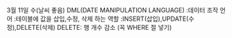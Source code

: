 3월 11일 수(날씨 좋음)
DML(DATE MANIPULATION LANGUAGE)
:데이터 조작 언어
:테이블에 값을 삽입,수정, 삭제 하는 역할
:INSERT(삽입),UPDATE(수정),DELETE(삭제)
DELETE: 행 개수 감소 (꼭 WHERE 절 넣기)
